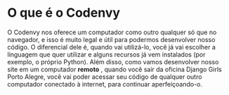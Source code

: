 # O que é o Codenvy

O Codenvy nos oferece um computador como outro qualquer só que no navegador, e isso é muito legal e útil para podermos desenvolver nosso código. O diferencial dele é, quando vai utilizá-lo, você já vai escolher a linguagem que quer utilizar e alguns recursos já vem instalados \(por exemplo, o próprio Python\). Além disso, como vamos desenvolver nosso site em um computador  **remoto** , quando você sair da oficina Django Girls Porto Alegre, você vai poder acessar seu código de qualquer outro computador conectado à internet, para continuar aperfeiçoando-o.

